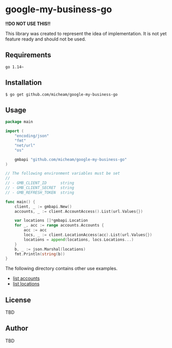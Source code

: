 # google-my-business-go

**!!DO NOT USE THIS!!**

This library was created to represent the idea of implementation. 
It is not yet feature ready and should not be used.

## Requirements
`go 1.14~`

## Installation
```shell
$ go get github.com/micheam/google-my-business-go
```

## Usage

```go
package main

import (
	"encoding/json"
	"fmt"
	"net/url"
	"os"

	gmbapi "github.com/micheam/google-my-business-go"
)

// The following environment variables must be set
//
// - GMB_CLIENT_ID      string
// - GMB_CLIENT_SECRET  string
// - GMB_REFRESH_TOKEN  string

func main() {
	client, _ := gmbapi.New()
	accounts, _ := client.AccountAccess().List(url.Values{})

	var locations []*gmbapi.Location
	for _, acc := range accounts.Accounts {
		acc := acc
		locs, _ := client.LocationAccess(acc).List(url.Values{})
		locations = append(locations, locs.Locations...)
	}
	b, _ := json.Marshal(locations)
	fmt.Println(string(b))
}
```

The following directory contains other use examples.

- [list accounts](example/list-accounts)
- [list locations](example/list-all-locations)

## License
TBD

## Author
TBD

